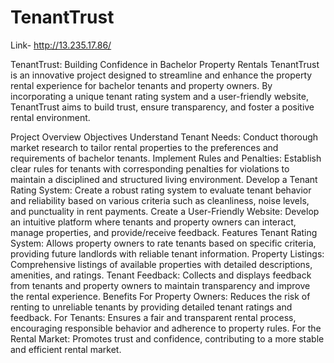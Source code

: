 # TenantTrust

Link- http://13.235.17.86/

TenantTrust: Building Confidence in Bachelor Property Rentals
TenantTrust is an innovative project designed to streamline and enhance the property rental experience for bachelor tenants and property owners. By incorporating a unique tenant rating system and a user-friendly website, TenantTrust aims to build trust, ensure transparency, and foster a positive rental environment.

Project Overview
Objectives
Understand Tenant Needs: Conduct thorough market research to tailor rental properties to the preferences and requirements of bachelor tenants.
Implement Rules and Penalties: Establish clear rules for tenants with corresponding penalties for violations to maintain a disciplined and structured living environment.
Develop a Tenant Rating System: Create a robust rating system to evaluate tenant behavior and reliability based on various criteria such as cleanliness, noise levels, and punctuality in rent payments.
Create a User-Friendly Website: Develop an intuitive platform where tenants and property owners can interact, manage properties, and provide/receive feedback.
Features
Tenant Rating System: Allows property owners to rate tenants based on specific criteria, providing future landlords with reliable tenant information.
Property Listings: Comprehensive listings of available properties with detailed descriptions, amenities, and ratings.
Tenant Feedback: Collects and displays feedback from tenants and property owners to maintain transparency and improve the rental experience.
Benefits
For Property Owners: Reduces the risk of renting to unreliable tenants by providing detailed tenant ratings and feedback.
For Tenants: Ensures a fair and transparent rental process, encouraging responsible behavior and adherence to property rules.
For the Rental Market: Promotes trust and confidence, contributing to a more stable and efficient rental market.
